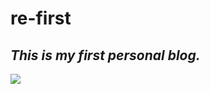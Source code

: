 # re-first
## *This is my first personal blog.*
![](https://image.baidu.com/search/detail?ct=503316480&z=&tn=baiduimagedetail&ipn=d&word=%E5%BF%83%E6%83%85%E5%A4%8D%E6%9D%82&step_word=&ie=utf-8&in=&cl=2&lm=-1&st=-1&hd=&latest=&copyright=&cs=257450425,3984124387&os=2224444367,2919125856&simid=4259570545,487233720&pn=5&rn=1&di=82060&ln=1216&fr=&fmq=1597914964787_R&ic=&s=undefined&se=&sme=&tab=0&width=&height=&face=undefined&is=0,0&istype=2&ist=&jit=&bdtype=0&spn=0&pi=0&gsm=0&objurl=http%3A%2F%2Fimgsrc.baidu.com%2Fforum%2Fw%3D580%2Fsign%3D024e54a97dc6a7efb926a82ecdfbafe9%2Fee89b3a30cf431ad2eb0b24f4036acaf2edd9822.jpg&rpstart=0&rpnum=0&adpicid=0&force=undefined)
